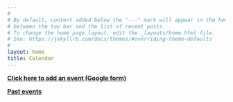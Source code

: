 ```yaml
---
#
# By default, content added below the "---" mark will appear in the home page
# between the top bar and the list of recent posts.
# To change the home page layout, edit the _layouts/home.html file.
# See: https://jekyllrb.com/docs/themes/#overriding-theme-defaults
#
layout: home
title: Calendar
---
```


**[Click here to add an event (Google form)](https://forms.gle/9Cb2oSwamWKdqRru8)**

**[Past events](https://experimentalsoundingfinland.github.io/experimentalsoundingfinland-v2/past_events)**
